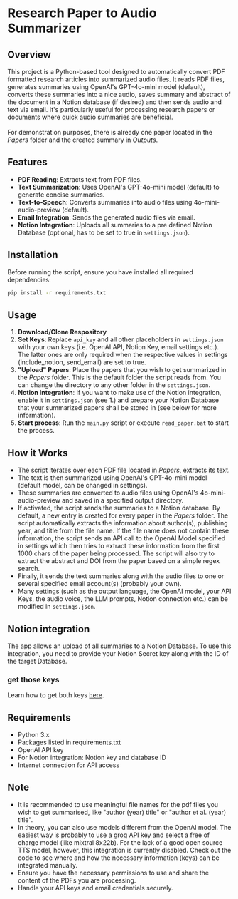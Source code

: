 # Research Paper to Audio Summarizer

## Overview
This project is a Python-based tool designed to automatically convert PDF formatted research articles into summarized audio files. It reads PDF files, generates summaries using OpenAI's GPT-4o-mini model (default), converts these summaries into a nice audio, saves summary and abstract of the document in a Notion database (if desired) and then sends audio and text via email. It's particularly useful for processing research papers or documents where quick audio summaries are beneficial.<br><br>For demonstration purposes, there is already one paper located in the *Papers* folder and the created summary in *Outputs*.

## Features
- **PDF Reading**: Extracts text from PDF files.
- **Text Summarization**: Uses OpenAI's GPT-4o-mini model (default) to generate concise summaries.
- **Text-to-Speech**: Converts summaries into audio files using 4o-mini-audio-preview (default).
- **Email Integration**: Sends the generated audio files via email.
- **Notion Integration**: Uploads all summaries to a pre defined Notion Database (optional, has to be set to true in `settings.json`).

## Installation

Before running the script, ensure you have installed all required dependencies:

```bash
pip install -r requirements.txt
```

## Usage

1. **Download/Clone Respository**
2. **Set Keys**: Replace `api_key` and all other placeholders in `settings.json` with your own keys (i.e. OpenAI API, Notion Key, email settings etc.). The latter ones are only required when the respective values in settings (include_notion, send_email) are set to true.
3. **"Upload" Papers**: Place the papers that you wish to get summarized in the *Papers* folder. This is the default folder the script reads from. You can change the directory to any other folder in the `settings.json`.
4. **Notion Integration**: If you want to make use of the Notion integration, enable it in `settings.json` (see 1.) and prepare your Notion Database that your summarized papers shall be stored in (see below for more information).
5. **Start process**: Run the `main.py` script or execute `read_paper.bat` to start the process.


## How it Works

- The script iterates over each PDF file located in *Papers*, extracts its text.
- The text is then summarized using OpenAI's GPT-4o-mini model (default model, can be changed in settings).
- These summaries are converted to audio files using OpenAI's 4o-mini-audio-preview and saved in a specified output directory.
- If activated, the script sends the summaries to a Notion database. By default, a new entry is created for every paper in the *Papers* folder. The script automatically extracts the information about author(s), publishing year, and title from the file name. If the file name does not contain these information, the script sends an API call to the OpenAI Model specified in settings which then tries to extract these information from the first 1000 chars of the paper being processed. The script will also try to extract the abstract and DOI from the paper based on a simple regex search.
- Finally, it sends the text summaries along with the audio files to one or several specified email account(s) (probably your own).
- Many settings (such as the output language, the OpenAI model, your API Keys, the audio voice, the LLM prompts, Notion connection etc.) can be modified in `settings.json`.

## Notion integration
The app allows an upload of all summaries to a Notion Database. To use this integration, you need to provide your Notion Secret key along with the ID of the target Database. 

### get those keys
Learn how to get both keys [here](https://developers.notion.com/docs/create-a-notion-integration).

## Requirements

- Python 3.x
- Packages listed in requirements.txt
- OpenAI API key
- For Notion integration: Notion key and database ID
- Internet connection for API access

## Note

- It is recommended to use meaningful file names for the pdf files you wish to get summarised, like "author (year) title" or "author et al. (year) title".
- In theory, you can also use models different from the OpenAI model. The easiest way is probably to use a groq API key and select a free of charge model (like mixtral 8x22b). For the lack of a good open source TTS model, however, this integration is currently disabled. Check out the code to see where and how the necessary information (keys) can be integrated manually.
- Ensure you have the necessary permissions to use and share the content of the PDFs you are processing.
- Handle your API keys and email credentials securely.
